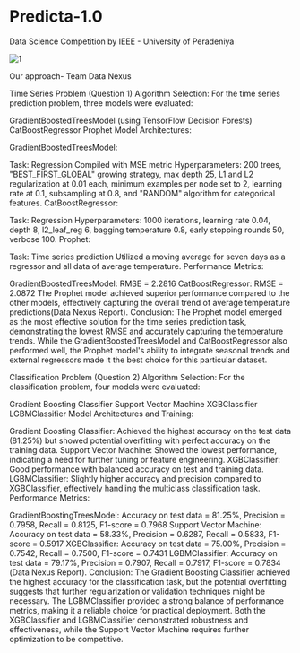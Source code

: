 # Predicta-1.0
Data Science Competition by IEEE - University of Peradeniya

![1](https://github.com/user-attachments/assets/128d2ad0-9f3b-442c-8d9b-58f552819c6f)

Our approach- Team Data Nexus


Time Series Problem (Question 1)
Algorithm Selection:
For the time series prediction problem, three models were evaluated:

GradientBoostedTreesModel (using TensorFlow Decision Forests)
CatBoostRegressor
Prophet
Model Architectures:

GradientBoostedTreesModel:

Task: Regression
Compiled with MSE metric
Hyperparameters: 200 trees, "BEST_FIRST_GLOBAL" growing strategy, max depth 25, L1 and L2 regularization at 0.01 each, minimum examples per node set to 2, learning rate at 0.1, subsampling at 0.8, and "RANDOM" algorithm for categorical features.
CatBoostRegressor:

Task: Regression
Hyperparameters: 1000 iterations, learning rate 0.04, depth 8, l2_leaf_reg 6, bagging temperature 0.8, early stopping rounds 50, verbose 100.
Prophet:

Task: Time series prediction
Utilized a moving average for seven days as a regressor and all data of average temperature.
Performance Metrics:

GradientBoostedTreesModel: RMSE = 2.2816
CatBoostRegressor: RMSE = 2.0872
The Prophet model achieved superior performance compared to the other models, effectively capturing the overall trend of average temperature predictions​(Data Nexus Report)​.
Conclusion:
The Prophet model emerged as the most effective solution for the time series prediction task, demonstrating the lowest RMSE and accurately capturing the temperature trends. While the GradientBoostedTreesModel and CatBoostRegressor also performed well, the Prophet model's ability to integrate seasonal trends and external regressors made it the best choice for this particular dataset.

Classification Problem (Question 2)
Algorithm Selection:
For the classification problem, four models were evaluated:

Gradient Boosting Classifier
Support Vector Machine
XGBClassifier
LGBMClassifier
Model Architectures and Training:

Gradient Boosting Classifier:
Achieved the highest accuracy on the test data (81.25%) but showed potential overfitting with perfect accuracy on the training data.
Support Vector Machine:
Showed the lowest performance, indicating a need for further tuning or feature engineering.
XGBClassifier:
Good performance with balanced accuracy on test and training data.
LGBMClassifier:
Slightly higher accuracy and precision compared to XGBClassifier, effectively handling the multiclass classification task.
Performance Metrics:

GradientBoostingTreesModel: Accuracy on test data = 81.25%, Precision = 0.7958, Recall = 0.8125, F1-score = 0.7968
Support Vector Machine: Accuracy on test data = 58.33%, Precision = 0.6287, Recall = 0.5833, F1-score = 0.5917
XGBClassifier: Accuracy on test data = 75.00%, Precision = 0.7542, Recall = 0.7500, F1-score = 0.7431
LGBMClassifier: Accuracy on test data = 79.17%, Precision = 0.7907, Recall = 0.7917, F1-score = 0.7834​(Data Nexus Report)​.
Conclusion:
The Gradient Boosting Classifier achieved the highest accuracy for the classification task, but the potential overfitting suggests that further regularization or validation techniques might be necessary. The LGBMClassifier provided a strong balance of performance metrics, making it a reliable choice for practical deployment. Both the XGBClassifier and LGBMClassifier demonstrated robustness and effectiveness, while the Support Vector Machine requires further optimization to be competitive.
